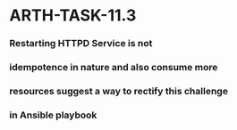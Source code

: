 # ARTH-TASK-11.3
### Restarting HTTPD Service is not
### idempotence in nature and also consume more
### resources suggest a way to rectify this challenge
### in Ansible playbook
